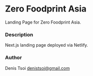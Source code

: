 # Zero Foodprint Asia

Landing Page for Zero Foodprint Asia.

### Description

Next.js landing page deployed via Netlify.

### Author
Denis Tsoi <denistsoi@gmail.com>